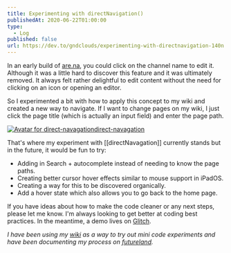 ```yaml
---
title: Experimenting with directNavigation()
publishedAt: 2020-06-22T01:00:00
type:
  - Log
published: false
url: https://dev.to/gndclouds/experimenting-with-directnavigation-140n
---
```

In an early build of [are.na](http://are.na/), you could click on the channel name to edit it. Although it was a little hard to discover this feature and it was ultimately removed. It always felt rather delightful to edit content without the need for clicking on an icon or opening an editor.

So I experimented a bit with how to apply this concept to my wiki and created a new way to navigate. If I want to change pages on my wiki, I just click the page title (which is actually an input field) and enter the page path.

[![Avatar for direct-navagation](https://cdn.glitch.global/project-avatar/2ff0e797-b09a-4778-b41b-6fd69beb7cb9.png?1584169917850)direct-navagation](https://glitch.com/~direct-navagation)

That's where my experiment with [[directNavagation]] currently stands but in the future, it would be fun to try:

- Adding in Search + autocomplete instead of needing to know the page paths.
- Creating better cursor hover effects similar to mouse support in iPadOS.
- Creating a way for this to be discovered organically.
- Add a hover state which also allows you to go back to the home page.

If you have ideas about how to make the code cleaner or any next steps, please let me know. I'm always looking to get better at coding best practices. In the meantime, a demo lives on [Glitch](https://glitch.com/~direct-navagation).

_I have been using my [wiki](https://gndclouds.cc/) as a way to try out mini code experiments and have been documenting my process on [futureland](https://futureland.tv/gndclouds/gndclouds-cc)._